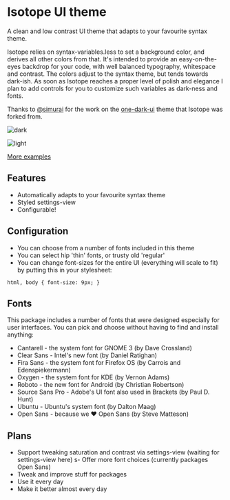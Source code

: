 # Isotope UI theme

A clean and low contrast UI theme that adapts to your favourite syntax theme.

Isotope relies on syntax-variables.less to set a background color, and derives all other colors from that. It's intended to provide an easy-on-the-eyes backdrop for your code, with well balanced typography, whitespace and contrast. The colors adjust to the syntax theme, but tends towards dark-ish. As soon as Isotope reaches a proper level of polish and elegance I plan to add controls for you to customize such variables as dark-ness and fonts.

Thanks to [@simurai](https://github.com/simurai) for the work on the [one-dark-ui](https://github.com/atom/one-dark-ui) theme that Isotope was forked from.

![dark](https://github.com/braver/isotope-ui/raw/master/resources/images/1.png)

![light](https://github.com/braver/isotope-ui/raw/master/resources/images/6.png)

[More examples](https://github.com/braver/isotope-ui/blob/master/resources/images/examples.md)

## Features

- Automatically adapts to your favourite syntax theme
- Styled settings-view
- Configurable!


## Configuration

- You can choose from a number of fonts included in this theme
- You can select hip 'thin' fonts, or trusty old 'regular'
- You can change font-sizes for the entire UI (everything will scale to fit) by putting this in your stylesheet:

```
html, body { font-size: 9px; }
```


## Fonts
This package includes a number of fonts that were designed especially for user interfaces. You can pick and choose without having to find and install anything:

- Cantarell - the system font for GNOME 3 (by Dave Crossland)
- Clear Sans - Intel's new font (by Daniel Ratighan)
- Fira Sans - the system font for Firefox OS (by Carrois and Edenspiekermann)
- Oxygen - the system font for KDE (by Vernon Adams)
- Roboto - the new font for Android (by Christian Robertson)
- Source Sans Pro - Adobe's UI font also used in Brackets (by Paul D. Hunt)
- Ubuntu - Ubuntu's system font (by Dalton Maag)
- Open Sans - because we ♥ Open Sans (by Steve Matteson)

## Plans

- Support tweaking saturation and contrast via settings-view (waiting for settings-view here)
s- Offer more font choices (currently packages Open Sans)
- Tweak and improve stuff for packages
- Use it every day
- Make it better almost every day
